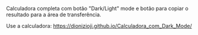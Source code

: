 Calculadora completa com botão "Dark/Light" mode e botão para copiar o resultado para a área de transferência.

Use a calculadora: https://dionizioji.github.io/Calculadora_com_Dark_Mode/
